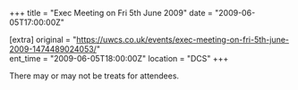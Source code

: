 +++
title = "Exec Meeting on Fri 5th June 2009"
date = "2009-06-05T17:00:00Z"

[extra]
original = "https://uwcs.co.uk/events/exec-meeting-on-fri-5th-june-2009-1474489024053/"    
ent_time = "2009-06-05T18:00:00Z"
location = "DCS"
+++

There may or may not be treats for attendees.


